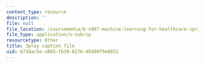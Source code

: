 ```yaml
---
content_type: resource
description: ''
file: null
file_location: /coursemedia/6-s897-machine-learning-for-healthcare-spring-2019/673dac5ea865fb380176d5d80f9e6852_wqI_z1yumzY.srt
file_type: application/x-subrip
resourcetype: Other
title: 3play caption file
uid: 673dac5e-a865-fb38-0176-d5d80f9e6852
---
```

